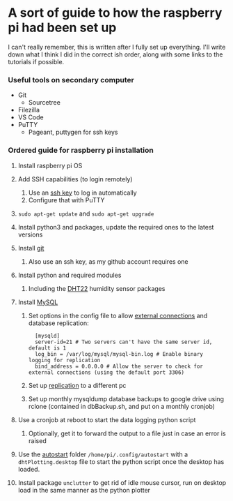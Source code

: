
# A sort of guide to how the raspberry pi had been set up
I can't really remember, this is written after I fully set up everything. I'll write down what I think I did in the correct ish order, along with some links to the tutorials if possible.

### Useful tools on secondary computer
- Git
  - Sourcetree
- Filezilla
- VS Code
- PuTTY
  - Pageant, puttygen for ssh keys

### Ordered guide for raspberry pi installation

1. Install raspberry pi OS
2. Add SSH capabilities (to login remotely)
   1. Use an [ssh key](https://pimylifeup.com/raspberry-pi-ssh-keys/) to log in automatically
   2. Configure that with PuTTY
3. ```sudo apt-get update``` and ```sudo apt-get upgrade```
4. Install python3 and packages, update the required ones to the latest versions
5. Install [git](https://projects.raspberrypi.org/en/projects/getting-started-with-git)
   1. Also use an ssh key, as my github account requires one
6. Install python and required modules
   1. Including the [DHT22](https://pimylifeup.com/raspberry-pi-humidity-sensor-dht22/) humidity sensor packages
7. Install [MySQL](https://pimylifeup.com/raspberry-pi-mysql/)
   1. Set options in the config file to allow [external connections](https://howtoraspberrypi.com/enable-mysql-remote-connection-raspberry-pi/) and database replication: 

            [mysqld]
            server-id=21 # Two servers can't have the same server id, default is 1
            log_bin = /var/log/mysql/mysql-bin.log # Enable binary logging for replication
            bind_address = 0.0.0.0 # Allow the server to check for external connections (using the default port 3306)
    1. Set up [replication](https://www.digitalocean.com/community/tutorials/how-to-set-up-replication-in-mysql) to a different pc
    2. Set up monthly mysqldump database backups to google drive using rclone (contained in dbBackup.sh, and put on a monthly cronjob)
        

8. Use a cronjob at reboot to start the data logging python script
   1. Optionally, get it to forward the output to a file just in case an error is raised
9.  Use the [autostart](https://learn.sparkfun.com/tutorials/how-to-run-a-raspberry-pi-program-on-startup/method-2-autostart) folder ```/home/pi/.config/autostart``` with a ```dhtPlotting.desktop``` file to start the python script once the desktop has loaded.
10. Install package ```unclutter``` to get rid of idle mouse cursor, run on desktop load in the same manner as the python plotter
